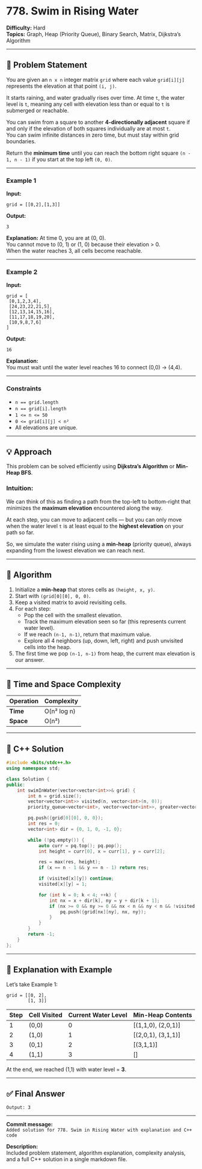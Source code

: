 # 778. Swim in Rising Water

**Difficulty:** Hard  
**Topics:** Graph, Heap (Priority Queue), Binary Search, Matrix, Dijkstra’s Algorithm  

---

## 🧩 Problem Statement

You are given an `n x n` integer matrix `grid` where each value `grid[i][j]` represents the elevation at that point `(i, j)`.

It starts raining, and water gradually rises over time. At time `t`, the water level is `t`, meaning any cell with elevation less than or equal to `t` is submerged or reachable.

You can swim from a square to another **4-directionally adjacent** square if and only if the elevation of both squares individually are at most `t`.  
You can swim infinite distances in zero time, but must stay within grid boundaries.

Return the **minimum time** until you can reach the bottom right square `(n - 1, n - 1)` if you start at the top left `(0, 0)`.

---

### Example 1

**Input:**
```
grid = [[0,2],[1,3]]
```

**Output:**
```
3
```

**Explanation:**
At time 0, you are at (0, 0).  
You cannot move to (0, 1) or (1, 0) because their elevation > 0.  
When the water reaches 3, all cells become reachable.

---

### Example 2

**Input:**
```
grid = [
 [0,1,2,3,4],
 [24,23,22,21,5],
 [12,13,14,15,16],
 [11,17,18,19,20],
 [10,9,8,7,6]
]
```

**Output:**
```
16
```

**Explanation:**  
You must wait until the water level reaches 16 to connect (0,0) → (4,4).

---

### Constraints
- `n == grid.length`
- `n == grid[i].length`
- `1 <= n <= 50`
- `0 <= grid[i][j] < n²`
- All elevations are unique.

---

## 💡 Approach

This problem can be solved efficiently using **Dijkstra’s Algorithm** or **Min-Heap BFS**.

### Intuition:
We can think of this as finding a path from the top-left to bottom-right that minimizes the **maximum elevation** encountered along the way.

At each step, you can move to adjacent cells — but you can only move when the water level `t` is at least equal to the **highest elevation** on your path so far.

So, we simulate the water rising using a **min-heap** (priority queue), always expanding from the lowest elevation we can reach next.

---

## 🧠 Algorithm

1. Initialize a **min-heap** that stores cells as `(height, x, y)`.
2. Start with `(grid[0][0], 0, 0)`.
3. Keep a visited matrix to avoid revisiting cells.
4. For each step:
   - Pop the cell with the smallest elevation.
   - Track the maximum elevation seen so far (this represents current water level).
   - If we reach `(n-1, n-1)`, return that maximum value.
   - Explore all 4 neighbors (up, down, left, right) and push unvisited cells into the heap.
5. The first time we pop `(n-1, n-1)` from heap, the current max elevation is our answer.

---

## 🧮 Time and Space Complexity

| Operation | Complexity |
|------------|-------------|
| **Time** | O(n² log n) |
| **Space** | O(n²) |

---

## 🧱 C++ Solution

```cpp
#include <bits/stdc++.h>
using namespace std;

class Solution {
public:
    int swimInWater(vector<vector<int>>& grid) {
        int n = grid.size();
        vector<vector<int>> visited(n, vector<int>(n, 0));
        priority_queue<vector<int>, vector<vector<int>>, greater<vector<int>>> pq;

        pq.push({grid[0][0], 0, 0});
        int res = 0;
        vector<int> dir = {0, 1, 0, -1, 0};

        while (!pq.empty()) {
            auto curr = pq.top(); pq.pop();
            int height = curr[0], x = curr[1], y = curr[2];

            res = max(res, height);
            if (x == n - 1 && y == n - 1) return res;

            if (visited[x][y]) continue;
            visited[x][y] = 1;

            for (int k = 0; k < 4; ++k) {
                int nx = x + dir[k], ny = y + dir[k + 1];
                if (nx >= 0 && ny >= 0 && nx < n && ny < n && !visited[nx][ny]) {
                    pq.push({grid[nx][ny], nx, ny});
                }
            }
        }
        return -1;
    }
};
```

---

## 🧾 Explanation with Example

Let’s take Example 1:

```
grid = [[0, 2],
        [1, 3]]
```

| Step | Cell Visited | Current Water Level | Min-Heap Contents |
|------|---------------|--------------------|-------------------|
| 1 | (0,0) | 0 | [(1,1,0), (2,0,1)] |
| 2 | (1,0) | 1 | [(2,0,1), (3,1,1)] |
| 3 | (0,1) | 2 | [(3,1,1)] |
| 4 | (1,1) | 3 | [] |

At the end, we reached (1,1) with water level = **3**.

---

## ✅ Final Answer

```
Output: 3
```

---

**Commit message:**  
`Added solution for 778. Swim in Rising Water with explanation and C++ code`

**Description:**  
Included problem statement, algorithm explanation, complexity analysis, and a full C++ solution in a single markdown file.
